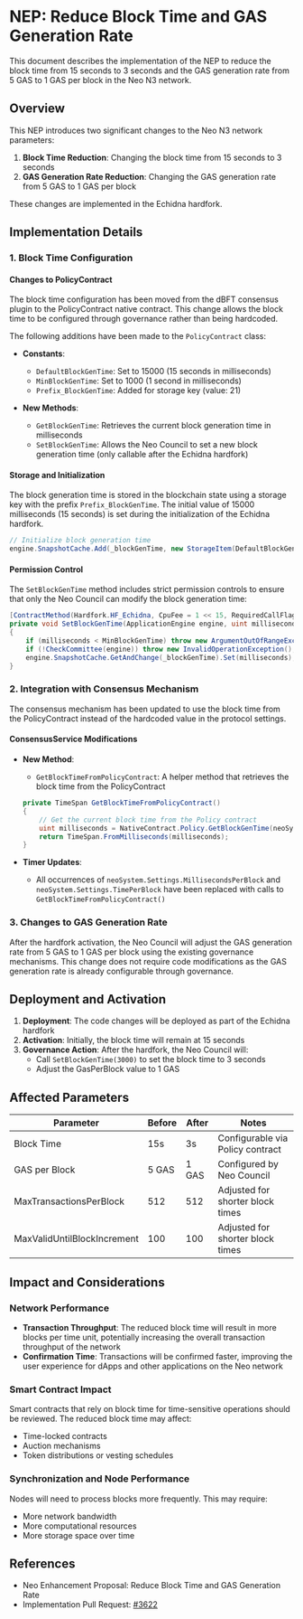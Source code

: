 # NEP: Reduce Block Time and GAS Generation Rate

This document describes the implementation of the NEP to reduce the block time from 15 seconds to 3 seconds and the GAS generation rate from 5 GAS to 1 GAS per block in the Neo N3 network.

## Overview

This NEP introduces two significant changes to the Neo N3 network parameters:

1. **Block Time Reduction**: Changing the block time from 15 seconds to 3 seconds
2. **GAS Generation Rate Reduction**: Changing the GAS generation rate from 5 GAS to 1 GAS per block

These changes are implemented in the Echidna hardfork.

## Implementation Details

### 1. Block Time Configuration

#### Changes to PolicyContract

The block time configuration has been moved from the dBFT consensus plugin to the PolicyContract native contract. This change allows the block time to be configured through governance rather than being hardcoded.

The following additions have been made to the `PolicyContract` class:

- **Constants**:
  - `DefaultBlockGenTime`: Set to 15000 (15 seconds in milliseconds)
  - `MinBlockGenTime`: Set to 1000 (1 second in milliseconds)
  - `Prefix_BlockGenTime`: Added for storage key (value: 21)

- **New Methods**:
  - `GetBlockGenTime`: Retrieves the current block generation time in milliseconds
  - `SetBlockGenTime`: Allows the Neo Council to set a new block generation time (only callable after the Echidna hardfork)

#### Storage and Initialization

The block generation time is stored in the blockchain state using a storage key with the prefix `Prefix_BlockGenTime`. The initial value of 15000 milliseconds (15 seconds) is set during the initialization of the Echidna hardfork.

```csharp
// Initialize block generation time
engine.SnapshotCache.Add(_blockGenTime, new StorageItem(DefaultBlockGenTime));
```

#### Permission Control

The `SetBlockGenTime` method includes strict permission controls to ensure that only the Neo Council can modify the block generation time:

```csharp
[ContractMethod(Hardfork.HF_Echidna, CpuFee = 1 << 15, RequiredCallFlags = CallFlags.States)]
private void SetBlockGenTime(ApplicationEngine engine, uint milliseconds)
{
    if (milliseconds < MinBlockGenTime) throw new ArgumentOutOfRangeException(nameof(milliseconds));
    if (!CheckCommittee(engine)) throw new InvalidOperationException();
    engine.SnapshotCache.GetAndChange(_blockGenTime).Set(milliseconds);
}
```

### 2. Integration with Consensus Mechanism

The consensus mechanism has been updated to use the block time from the PolicyContract instead of the hardcoded value in the protocol settings.

#### ConsensusService Modifications

- **New Method**:
  - `GetBlockTimeFromPolicyContract`: A helper method that retrieves the block time from the PolicyContract
  
  ```csharp
  private TimeSpan GetBlockTimeFromPolicyContract()
  {
      // Get the current block time from the Policy contract
      uint milliseconds = NativeContract.Policy.GetBlockGenTime(neoSystem.StoreView);
      return TimeSpan.FromMilliseconds(milliseconds);
  }
  ```

- **Timer Updates**:
  - All occurrences of `neoSystem.Settings.MillisecondsPerBlock` and `neoSystem.Settings.TimePerBlock` have been replaced with calls to `GetBlockTimeFromPolicyContract()`

### 3. Changes to GAS Generation Rate

After the hardfork activation, the Neo Council will adjust the GAS generation rate from 5 GAS to 1 GAS per block using the existing governance mechanisms. This change does not require code modifications as the GAS generation rate is already configurable through governance.

## Deployment and Activation

1. **Deployment**: The code changes will be deployed as part of the Echidna hardfork
2. **Activation**: Initially, the block time will remain at 15 seconds
3. **Governance Action**: After the hardfork, the Neo Council will:
   - Call `SetBlockGenTime(3000)` to set the block time to 3 seconds
   - Adjust the GasPerBlock value to 1 GAS

## Affected Parameters

| Parameter                  | Before | After | Notes                                 |
|----------------------------|--------|-------|---------------------------------------|
| Block Time                 | 15s    | 3s    | Configurable via Policy contract      |
| GAS per Block              | 5 GAS  | 1 GAS | Configured by Neo Council             |
| MaxTransactionsPerBlock    | 512    | 512   | Adjusted for shorter block times      |
| MaxValidUntilBlockIncrement| 100    | 100   | Adjusted for shorter block times      |

## Impact and Considerations

### Network Performance

- **Transaction Throughput**: The reduced block time will result in more blocks per time unit, potentially increasing the overall transaction throughput of the network
- **Confirmation Time**: Transactions will be confirmed faster, improving the user experience for dApps and other applications on the Neo network

### Smart Contract Impact

Smart contracts that rely on block time for time-sensitive operations should be reviewed. The reduced block time may affect:

- Time-locked contracts
- Auction mechanisms
- Token distributions or vesting schedules

### Synchronization and Node Performance

Nodes will need to process blocks more frequently. This may require:

- More network bandwidth
- More computational resources
- More storage space over time

## References

- Neo Enhancement Proposal: Reduce Block Time and GAS Generation Rate
- Implementation Pull Request: [#3622](https://github.com/neo-project/neo/pull/3622)
